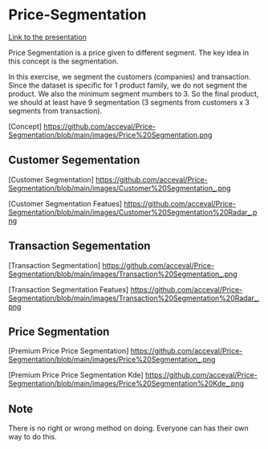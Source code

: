 # Price-Segmentation

[Link to the presentation](https://docs.google.com/presentation/d/1cbuh-HAZkFPrj3fEssscG-oDuvXqo1a0rcQUDQjdgjo/edit?usp=sharing)

Price Segmentation is a price given to different segment. The key idea in this concept is the </b>segmentation</b>.

In this exercise, we segment the customers (companies) and transaction. Since the dataset is specific for 1 product family, we do not segment the product. We also the minimum segment mumbers to 3. So the final product, we should at least have 9 segmentation (3 segments from customers x 3 segments from transaction). 

[Concept] https://github.com/acceval/Price-Segmentation/blob/main/images/Price%20Segmentation.png

## Customer Segementation

[Customer Segmentation] https://github.com/acceval/Price-Segmentation/blob/main/images/Customer%20Segmentation_.png

[Customer Segmentation Featues] https://github.com/acceval/Price-Segmentation/blob/main/images/Customer%20Segmentation%20Radar_.png

## Transaction Segementation

[Transaction Segmentation] https://github.com/acceval/Price-Segmentation/blob/main/images/Transaction%20Segmentation_.png

[Transaction Segmentation Featues] https://github.com/acceval/Price-Segmentation/blob/main/images/Transaction%20Segmentation%20Radar_.png

## Price Segmentation 


[Premium Price Price Segmentation] https://github.com/acceval/Price-Segmentation/blob/main/images/Price%20Segmentation_.png 

[Premium Price Price Segmentation Kde] https://github.com/acceval/Price-Segmentation/blob/main/images/Price%20Segmentation%20Kde_.png

## Note

There is no right or wrong method on doing. Everyone can has their own way to do this.
